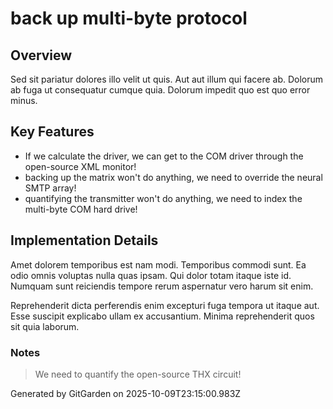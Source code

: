 # back up multi-byte protocol

## Overview
Sed sit pariatur dolores illo velit ut quis. Aut aut illum qui facere ab. Dolorum ab fuga ut consequatur cumque quia. Dolorum impedit quo est quo error minus.

## Key Features
- If we calculate the driver, we can get to the COM driver through the open-source XML monitor!
- backing up the matrix won't do anything, we need to override the neural SMTP array!
- quantifying the transmitter won't do anything, we need to index the multi-byte COM hard drive!

## Implementation Details
Amet dolorem temporibus est nam modi. Temporibus commodi sunt. Ea odio omnis voluptas nulla quas ipsam. Qui dolor totam itaque iste id. Numquam sunt reiciendis tempore rerum aspernatur vero harum sit enim.
 Reprehenderit dicta perferendis enim excepturi fuga tempora ut itaque aut. Esse suscipit explicabo ullam ex accusantium. Minima reprehenderit quos sit quia laborum.

### Notes
> We need to quantify the open-source THX circuit!

Generated by GitGarden on 2025-10-09T23:15:00.983Z